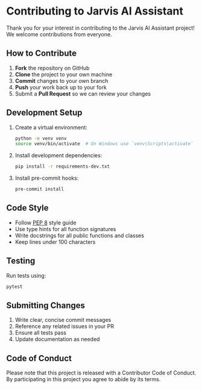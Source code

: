 # Contributing to Jarvis AI Assistant

Thank you for your interest in contributing to the Jarvis AI Assistant project! We welcome contributions from everyone.

## How to Contribute

1. **Fork** the repository on GitHub
2. **Clone** the project to your own machine
3. **Commit** changes to your own branch
4. **Push** your work back up to your fork
5. Submit a **Pull Request** so we can review your changes

## Development Setup

1. Create a virtual environment:
   ```bash
   python -m venv venv
   source venv/bin/activate  # On Windows use `venv\Scripts\activate`
   ```

2. Install development dependencies:
   ```bash
   pip install -r requirements-dev.txt
   ```

3. Install pre-commit hooks:
   ```bash
   pre-commit install
   ```

## Code Style

- Follow [PEP 8](https://www.python.org/dev/peps/pep-0008/) style guide
- Use type hints for all function signatures
- Write docstrings for all public functions and classes
- Keep lines under 100 characters

## Testing

Run tests using:
```bash
pytest
```

## Submitting Changes

1. Write clear, concise commit messages
2. Reference any related issues in your PR
3. Ensure all tests pass
4. Update documentation as needed

## Code of Conduct

Please note that this project is released with a Contributor Code of Conduct. By participating in this project you agree to abide by its terms.
